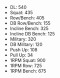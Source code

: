 * DL: 540
*  Squat: 435
*  Row/Bench: 405
*  DB Row/Bench: 155
*  Incline Bench: 325
*  Incline DB Bench: 125
*  Military: 320
*  DB Military: 120
*  Push Up: 108
*  Pull Up: 34
*  1RPM Squat: 900
*  1RPM Row: 725
*  1RPM Bench: 675
